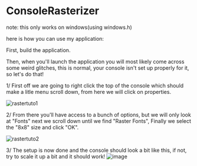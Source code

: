 # ConsoleRasterizer
note: this only works on windows(using windows.h)

here is how you can use my application:

First, build the application.

Then, when you'll launch the application you will most likely come across some weird glitches, this is normal, your console isn't set up properly for it, so let's do that!
  
 1/ First off we are going to right click the top of the console which should make a litle menu scroll down, from here we will click on properties.
 
![rastertuto1](https://user-images.githubusercontent.com/62178977/148650840-e0cb7cc2-c52d-436a-b1f1-eeeaae25765e.png)

2/ From there you'll have access to a bunch of options, but we will only look at "Fonts" next we scroll down until we find "Raster Fonts", Finally we select the "8x8" size and click "OK".

![rastertuto2](https://user-images.githubusercontent.com/62178977/148650847-9133f223-a7ed-4b06-8778-87f674618cef.JPG)

3/ The setup is now done and the console should look a bit like this, if not, try to scale it up a bit and it should work!
![image](https://user-images.githubusercontent.com/62178977/149216934-41bc96ba-ae29-49e5-9b1f-b80da0b35210.png)
